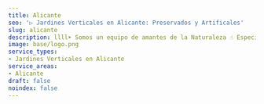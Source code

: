 ```yaml
---
title: Alicante
seo: '▷ Jardines Verticales en Alicante: Preservados y Artificales'
slug: alicante
description: llll➤ Somos un equipo de amantes de la Naturaleza ☝ Especializadas en Diseño de Interiores con Jardines Verticales en Alicante.
image: base/logo.png
service_types:
- Jardines Verticales en Alicante
service_areas:
- Alicante
draft: false
noindex: false
---
```

